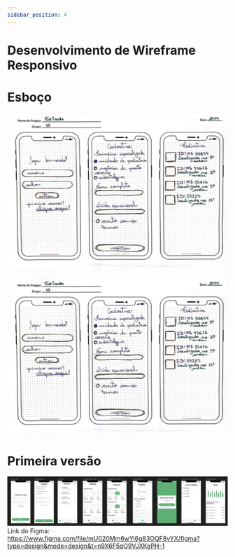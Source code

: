 ```yaml
---
sidebar_position: 4
---
```


# Desenvolvimento de Wireframe Responsivo


# Esboço

![Texto alternativo](../../static/img/telas1.jpg)

![Texto alternativo](../../static/img/telas1.jpg)


# Primeira versão 

![alt text](image.png)
Link do Figma: https://www.figma.com/file/mU020Mm6wYi6g83OQF8vYX/figma?type=design&mode=design&t=n9X6F5qO9VJXKgPH-1 
